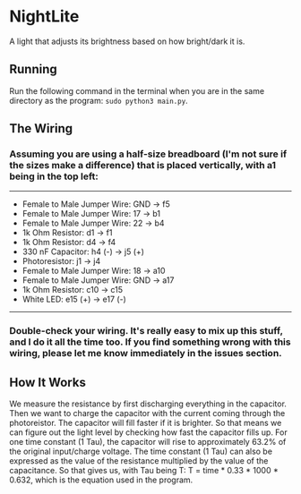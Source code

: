 # NightLite
A light that adjusts its brightness based on how bright/dark it is.

## Running
Run the following command in the terminal when you are in the same directory as the program: ```sudo python3 main.py```.

## The Wiring
### Assuming you are using a half-size breadboard (I'm not sure if the sizes make a difference) that is placed vertically, with a1 being in the top left:
---
- Female to Male Jumper Wire: GND -> f5
- Female to Male Jumper Wire: 17 -> b1
- Female to Male Jumper Wire: 22 -> b4
- 1k Ohm Resistor: d1 -> f1
- 1k Ohm Resistor: d4 -> f4
- 330 nF Capacitor: h4 (-) -> j5 (+)
- Photoresistor: j1 -> j4
- Female to Male Jumper Wire: 18 -> a10
- Female to Male Jumper Wire: GND -> a17
- 1k Ohm Resistor: c10 -> c15
- White LED: e15 (+) -> e17 (-)
---
### Double-check your wiring. It's really easy to mix up this stuff, and I do it all the time too. If you find something wrong with this wiring, please let me know immediately in the issues section.

## How It Works

We measure the resistance by first discharging everything in the capacitor. Then we want to charge the capacitor with the current coming through the photoreistor. The capacitor will fill faster if it is brighter. So that means we can figure out the light level by checking how fast the capacitor fills up. For one time constant (1 Tau), the capacitor will rise to approximately 63.2% of the original input/charge voltage. The time constant (1 Tau) can also be expressed as the value of the resistance multiplied by the value of the capacitance. So that gives us, with Tau being T: T = time * 0.33 * 1000 * 0.632, which is the equation used in the program.
